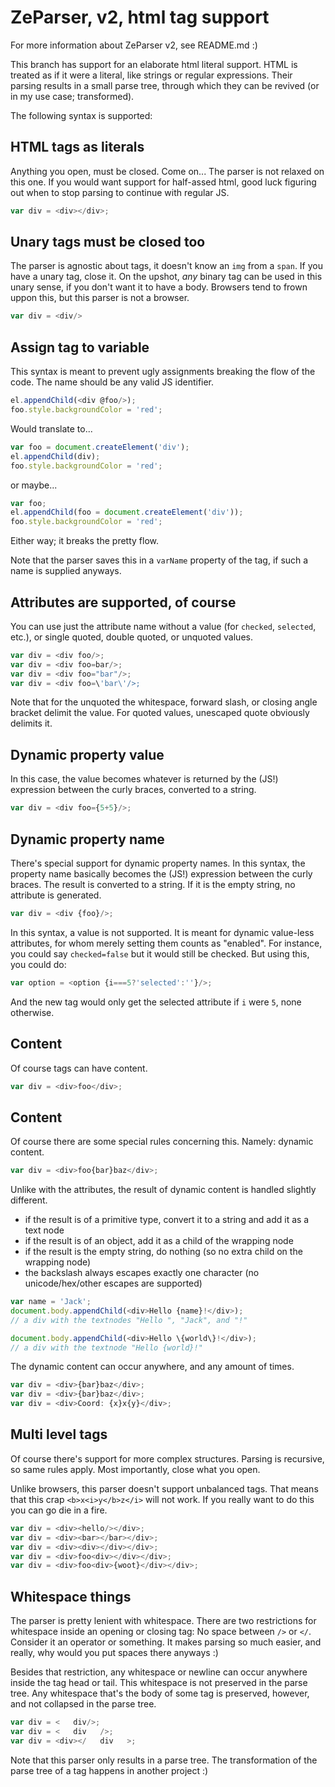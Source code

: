 # ZeParser, v2, html tag support

For more information about ZeParser v2, see README.md :)

This branch has support for an elaborate html literal support. HTML is treated as if it were a literal, like strings or regular expressions. Their parsing results in a small parse tree, through which they can be revived (or in my use case; transformed).

The following syntax is supported:

## HTML tags as literals

Anything you open, must be closed. Come on... The parser is not relaxed on this one. If you would want support for half-assed html, good luck figuring out when to stop parsing to continue with regular JS.

```js
var div = <div></div>;
```

## Unary tags must be closed too

The parser is agnostic about tags, it doesn't know an `img` from a `span`. If you have a unary tag, close it. On the upshot, _any_ binary tag can be used in this unary sense, if you don't want it to have a body. Browsers tend to frown uppon this, but this parser is not a browser.

```js
var div = <div/>
```

## Assign tag to variable

This syntax is meant to prevent ugly assignments breaking the flow of the code. The name should be any valid JS identifier.

```js
el.appendChild(<div @foo/>);
foo.style.backgroundColor = 'red';
```
Would translate to...
```js
var foo = document.createElement('div');
el.appendChild(div);
foo.style.backgroundColor = 'red';
```
or maybe...
```js
var foo;
el.appendChild(foo = document.createElement('div'));
foo.style.backgroundColor = 'red';
```
Either way; it breaks the pretty flow.

Note that the parser saves this in a `varName` property of the tag, if such a name is supplied anyways.

## Attributes are supported, of course

You can use just the attribute name without a value (for `checked`, `selected`, etc.), or single quoted, double quoted, or unquoted values.

```js
var div = <div foo/>;
var div = <div foo=bar/>;
var div = <div foo="bar"/>;
var div = <div foo=\'bar\'/>;
```

Note that for the unquoted the whitespace, forward slash, or closing angle bracket delimit the value. For quoted values, unescaped quote obviously delimits it.

## Dynamic property value

In this case, the value becomes whatever is returned by the (JS!) expression between the curly braces, converted to a string.

```js
var div = <div foo={5+5}/>;
```

## Dynamic property name

There's special support for dynamic property names. In this syntax, the property name basically becomes the (JS!) expression between the curly braces. The result is converted to a string. If it is the empty string, no attribute is generated.

```js
var div = <div {foo}/>;
```

In this syntax, a value is not supported. It is meant for dynamic value-less attributes, for whom merely setting them counts as "enabled". For instance, you could say `checked=false` but it would still be checked. But using this, you could do:

```js
var option = <option {i===5?'selected':''}/>;
```
And the new tag would only get the selected attribute if `i` were `5`, none otherwise.

## Content

Of course tags can have content.

```js
var div = <div>foo</div>;
```

## Content

Of course there are some special rules concerning this. Namely: dynamic content.

```js
var div = <div>foo{bar}baz</div>;
```

Unlike with the attributes, the result of dynamic content is handled slightly different.

* if the result is of a primitive type, convert it to a string and add it as a text node
* if the result is of an object, add it as a child of the wrapping node
* if the result is the empty string, do nothing (so no extra child on the wrapping node)
* the backslash always escapes exactly one character (no unicode/hex/other escapes are supported)

```js
var name = 'Jack';
document.body.appendChild(<div>Hello {name}!</div>);
// a div with the textnodes "Hello ", "Jack", and "!"

document.body.appendChild(<div>Hello \{world\}!</div>);
// a div with the textnode "Hello {world}!"
```

The dynamic content can occur anywhere, and any amount of times.

```js
var div = <div>{bar}baz</div>;
var div = <div>{bar}baz</div>;
var div = <div>Coord: {x}x{y}</div>;
```

## Multi level tags

Of course there's support for more complex structures. Parsing is recursive, so same rules apply. Most importantly, close what you open.

Unlike browsers, this parser doesn't support unbalanced tags. That means that this crap `<b>x<i>y</b>z</i>` will not work. If you really want to do this you can go die in a fire.

```js
var div = <div><hello/></div>;
var div = <div><bar></bar></div>;
var div = <div><div></div></div>;
var div = <div>foo<div></div></div>;
var div = <div>foo<div>{woot}</div></div>;
```

## Whitespace things

The parser is pretty lenient with whitespace. There are two restrictions for whitespace inside an opening or closing tag: No space between `/>` or `</`. Consider it an operator or something. It makes parsing so much easier, and really, why would you put spaces there anyways :)

Besides that restriction, any whitespace or newline can occur anywhere inside the tag head or tail. This whitespace is not preserved in the parse tree. Any whitespace that's the body of some tag is preserved, however, and not collapsed in the parse tree.

```js
var div = <   div/>;
var div = <   div   />;
var div = <div></   div   >;
```

Note that this parser only results in a parse tree. The transformation of the parse tree of a tag happens in another project :)
